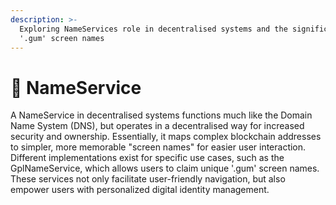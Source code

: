 ```yaml
---
description: >-
  Exploring NameServices role in decentralised systems and the significance of
  '.gum' screen names
---
```


# 📛 NameService

A NameService in decentralised systems functions much like the Domain Name System (DNS), but operates in a decentralised way for increased security and ownership. Essentially, it maps complex blockchain addresses to simpler, more memorable "screen names" for easier user interaction. Different implementations exist for specific use cases, such as the GplNameService, which allows users to claim unique '.gum' screen names. These services not only facilitate user-friendly navigation, but also empower users with personalized digital identity management.
